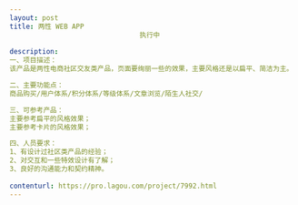 ```yaml
---                
layout: post       
title: 两性 WEB APP
                                执行中
           
description: 
一、项目描述：
该产品是两性电商社区交友类产品，页面要绚丽一些的效果，主要风格还是以扁平、简洁为主。

二、主要功能点：
商品购买/用户体系/积分体系/等级体系/文章浏览/陌生人社交/

三、可参考产品：
主要参考扁平的风格效果；
主要参考卡片的风格效果；

四、人员要求：
1、有设计过社区类产品的经验；
2、对交互和一些特效设计有了解；
3、良好的沟通能力和契约精神。
     
contenturl: https://pro.lagou.com/project/7992.html      
---                 
```

